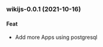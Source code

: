 
<a name="wikijs-0.0.1"></a>
### wikijs-0.0.1 (2021-10-16)

#### Feat

* Add more Apps using postgresql
